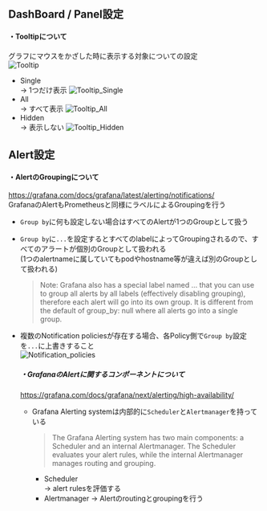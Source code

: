 ## DashBoard / Panel設定
#### ・Tooltipについて  
グラフにマウスをかざした時に表示する対象についての設定  
![Tooltip](https://github.com/nutslove/all_I_need/blob/master/Knowledges/Grafana/image/Tooltip.jpg)
- Single  
  → 1つだけ表示
![Tooltip_Single](https://github.com/nutslove/all_I_need/blob/master/Knowledges/Grafana/image/Tooltip_Single.jpg)
- All  
  → すべて表示
![Tooltip_All](https://github.com/nutslove/all_I_need/blob/master/Knowledges/Grafana/image/Tooltip_All.jpg)
- Hidden  
  → 表示しない
![Tooltip_Hidden](https://github.com/nutslove/all_I_need/blob/master/Knowledges/Grafana/image/Tooltip_Hidden.jpg)

## Alert設定
#### ・AlertのGroupingについて
https://grafana.com/docs/grafana/latest/alerting/notifications/  
GrafanaのAlertもPrometheusと同様にラベルによるGroupingを行う  
- `Group by`に何も設定しない場合はすべてのAlertが1つのGroupとして扱う
- `Group by`に`...`を設定するとすべてのlabelによってGroupingされるので、すべてのアラートが個別のGroupとして扱われる  
  (1つのalertnameに属していてもpodやhostname等が違えば別のGroupとして扱われる)
  >Note: Grafana also has a special label named ... that you can use to group all alerts by all labels (effectively disabling grouping), 
therefore each alert will go into its own group. It is different from the default of group_by: null where all alerts go into a single group.  
- 複数のNotification policiesが存在する場合、各Policy側で`Group by`設定を`...`に上書きすること  
  ![Notification_policies](https://github.com/nutslove/all_I_need/blob/master/Knowledges/Grafana/image/NotificationPolicies.jpg)

  ##### ・GrafanaのAlertに関するコンポーネントについて
    https://grafana.com/docs/grafana/next/alerting/high-availability/
    - Grafana Alerting systemは内部的に`Scheduler`と`Alertmanager`を持っている
      > The Grafana Alerting system has two main components: a Scheduler and an internal Alertmanager. The Scheduler evaluates your alert rules, while the internal Alertmanager manages routing and grouping.
      - Scheduler  
        → alert rulesを評価する
      - Alertmanager
        → Alertのroutingとgroupingを行う
